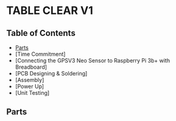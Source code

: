 # TABLE CLEAR V1

## Table of Contents
* [Parts](#parts)
* [Time Commitment]
* [Connecting the GPSV3 Neo Sensor to Raspberry Pi 3b+ with Breadboard]
* [PCB Designing & Soldering]
* [Assembly]
* [Power Up]
* [Unit Testing]

## <a name="parts">Parts</a>
